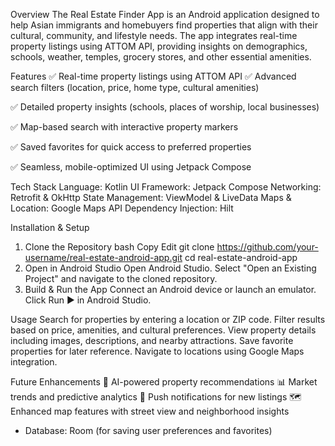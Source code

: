 Overview
The Real Estate Finder App is an Android application designed to help Asian immigrants and homebuyers find properties that align with their cultural, community, and lifestyle needs. The app integrates real-time property listings using ATTOM API, providing insights on demographics, schools, weather, temples, grocery stores, and other essential amenities.

Features
✅ Real-time property listings using ATTOM API
✅ Advanced search filters (location, price, home type, cultural amenities)

✅ Detailed property insights (schools, places of worship, local businesses)

✅ Map-based search with interactive property markers

✅ Saved favorites for quick access to preferred properties

✅ Seamless, mobile-optimized UI using Jetpack Compose

Tech Stack
Language: Kotlin
UI Framework: Jetpack Compose
Networking: Retrofit & OkHttp
State Management: ViewModel & LiveData
Maps & Location: Google Maps API
Dependency Injection: Hilt

Installation & Setup
1. Clone the Repository
bash
Copy
Edit
git clone https://github.com/your-username/real-estate-android-app.git
cd real-estate-android-app
2. Open in Android Studio
Open Android Studio.
Select "Open an Existing Project" and navigate to the cloned repository.
3. Build & Run the App
Connect an Android device or launch an emulator.
Click Run ▶ in Android Studio.

Usage
Search for properties by entering a location or ZIP code.
Filter results based on price, amenities, and cultural preferences.
View property details including images, descriptions, and nearby attractions.
Save favorite properties for later reference.
Navigate to locations using Google Maps integration.

Future Enhancements
🚀 AI-powered property recommendations
📊 Market trends and predictive analytics
🔔 Push notifications for new listings
🗺️ Enhanced map features with street view and neighborhood insights
- Database: Room (for saving user preferences and favorites)

